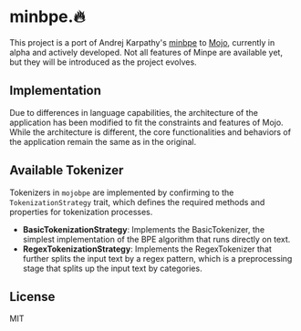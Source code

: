 # minbpe.🔥

This project is a port of Andrej Karpathy's [minbpe](https://github.com/karpathy/minbpe) to [Mojo](https://docs.modular.com/mojo), currently in alpha and actively developed. Not all features of Minpe are available yet, but they will be introduced as the project evolves.

## Implementation 

Due to differences in language capabilities, the architecture of the application has been modified to fit the constraints and features of Mojo. While the architecture is different, the core functionalities and behaviors of the application remain the same as in the original.

## Available Tokenizer

Tokenizers in `mojobpe` are implemented by confirming to the `TokenizationStrategy` trait, which defines the required methods and properties for tokenization processes. 

- **BasicTokenizationStrategy**: Implements the BasicTokenizer, the simplest implementation of the BPE algorithm that runs directly on text.
- **RegexTokenizationStrategy**: Implements the RegexTokenizer that further splits the input text by a regex pattern, which is a preprocessing stage that splits up the input text by categories.



## License

MIT
